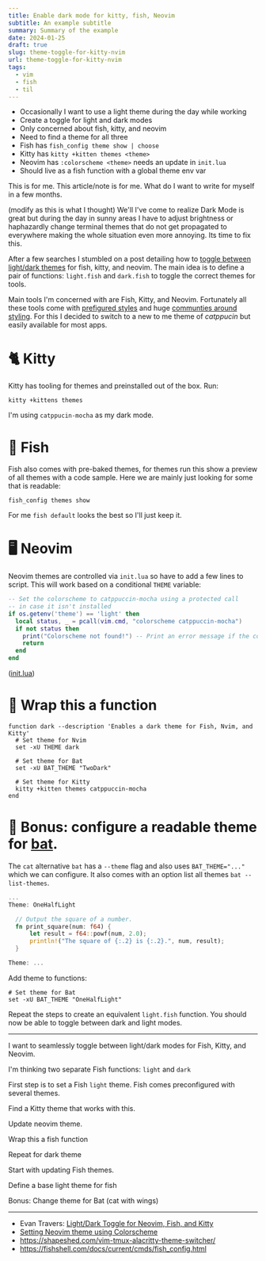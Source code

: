 ```yaml
---
title: Enable dark mode for kitty, fish, Neovim
subtitle: An example subtitle
summary: Summary of the example
date: 2024-01-25
draft: true
slug: theme-toggle-for-kitty-nvim
url: theme-toggle-for-kitty-nvim
tags:
  - vim
  - fish
  - til
---
```

- Occasionally I want to use a light theme during the day while working
- Create a toggle for light and dark modes
- Only concerned about fish, kitty, and neovim
- Need to find a theme for all three
- Fish has `fish_config theme show | choose`
- Kitty has `kitty +kitten themes <theme>`
- Neovim has `:colorscheme <theme>` needs an update in `init.lua`
- Should live as a fish function with a global theme env var

This is for me. This article/note is for me. What do I want to write for myself in a few months.

(modify as this is what I thought)
We'll I've come to realize Dark Mode is great but during the day in sunny areas I have to adjust brightness or haphazardly change terminal themes that do not get propagated to everywhere making the whole situation even more annoying. Its time to fix this.

After a few searches I stumbled on a post detailing how to [toggle between light/dark themes]() for fish, kitty, and neovim. The main idea is to define a pair of functions: `light.fish` and `dark.fish` to toggle the correct themes for tools. 

Main tools I'm concerned with are Fish, Kitty, and Neovim. Fortunately all these tools come with [prefigured styles](https://github.com/dexpota/kitty-themes) and huge [communties around styling](https://vimcolorschemes.com/). For this I decided to switch to a new to me theme of *catppucin* but easily available for most apps. 

# 🐈 Kitty
Kitty has tooling for themes and preinstalled out of the box. Run:
```shell
kitty +kittens themes
```

I'm using `catppucin-mocha` as my dark mode.

# 🐠 Fish
Fish also comes with pre-baked themes, for themes run this show a preview of all themes with a code sample. Here we are mainly just looking for some that is readable:
```
fish_config themes show
```
For me `fish default` looks the best so I'll just keep it.

# 🖥️ Neovim
Neovim themes are controlled via `init.lua` so have to add a few lines to script. This will work based on a conditional `THEME` variable:
```lua
-- Set the colorscheme to catppuccin-mocha using a protected call
-- in case it isn't installed
if os.getenv('theme') == 'light' then
  local status, _ = pcall(vim.cmd, "colorscheme catppuccin-mocha")
  if not status then
    print("Colorscheme not found!") -- Print an error message if the colorscheme is not installed
    return
  end
end
```
([init.lua]())
# 🎁 Wrap this a function
```shell
function dark --description 'Enables a dark theme for Fish, Nvim, and Kitty'
  # Set theme for Nvim
  set -xU THEME dark

  # Set theme for Bat
  set -xU BAT_THEME "TwoDark"

  # Set theme for Kitty
  kitty +kitten themes catppuccin-mocha
end
```

# 🎉 Bonus: configure a readable theme for [bat](https://github.com/sharkdp/bat).

The `cat` alternative `bat` has a `--theme` flag and also uses `BAT_THEME="..."` which we can configure. It also comes with an option list all themes `bat --list-themes`.
```rust
...
Theme: OneHalfLight

  // Output the square of a number.
  fn print_square(num: f64) {
      let result = f64::powf(num, 2.0);
      println!("The square of {:.2} is {:.2}.", num, result);
  }

Theme: ...
```
Add theme to functions:
```shell
# Set theme for Bat
set -xU BAT_THEME "OneHalfLight"
```

Repeat the steps to create an equivalent `light.fish` function. You should now be able to toggle between dark and light modes.


---


I want to seamlessly toggle between light/dark modes for Fish, Kitty, and Neovim. 

I'm thinking two separate Fish functions: `light` and `dark`


First step is to set a Fish `light` theme. Fish comes preconfigured with several themes.

Find a Kitty theme that works with this.

Update neovim theme.

Wrap this a fish function

Repeat for dark theme

Start with updating Fish themes.

Define a base light theme for fish

Bonus: Change theme for Bat (cat with wings)

--- 
- Evan Travers: [Light/Dark Toggle for Neovim, Fish, and Kitty](https://evantravers.com/articles/2022/02/08/light-dark-toggle-for-neovim-fish-and-kitty/)
- [Setting Neovim theme using Colorscheme](https://linovox.com/set-neovim-nvim-colorscheme/)
- https://shapeshed.com/vim-tmux-alacritty-theme-switcher/
- https://fishshell.com/docs/current/cmds/fish_config.html
